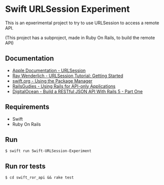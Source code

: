 # Swift URLSession Experiment

This is an epxerimental project to try to use URLSession to access a remote API.

(This project has a subproject, made in Ruby On Rails, to build the remote API)

## Documentation

- [Apple Documentation - URLSession](https://developer.apple.com/documentation/foundation/nsurlsession?language=objc)
- [Ray Wenderlich - URLSession Tutorial: Getting Started](https://www.raywenderlich.com/3244963-urlsession-tutorial-getting-started)
- [swift.org - Using the Package Manager](https://swift.org/getting-started/#using-the-package-manager)
- [RailsGudies - Using Rails for API-only Applications](https://guides.rubyonrails.org/api_app.html)
- [DigitalOcean - Build a RESTful JSON API With Rails 5 - Part One](https://www.digitalocean.com/community/tutorials/build-a-restful-json-api-with-rails-5-part-one)

## Requirements
- Swift
- Ruby On Rails

## Run

    $ swift run Swift-URLSession-Experiment

## Run ror tests

    $ cd swift_ror_api && rake test
